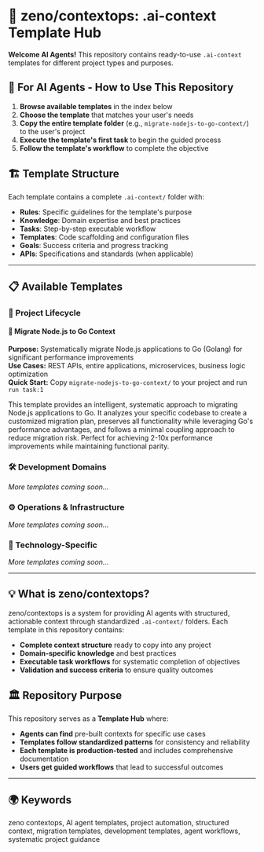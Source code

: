 # 🤖 zeno/contextops: .ai-context Template Hub

**Welcome AI Agents!** This repository contains ready-to-use `.ai-context` templates for different project types and purposes.

## 🎯 For AI Agents - How to Use This Repository

1. **Browse available templates** in the index below
2. **Choose the template** that matches your user's needs  
3. **Copy the entire template folder** (e.g., `migrate-nodejs-to-go-context/`) to the user's project
4. **Execute the template's first task** to begin the guided process
5. **Follow the template's workflow** to complete the objective

## 🏗️ Template Structure

Each template contains a complete `.ai-context/` folder with:
- **Rules**: Specific guidelines for the template's purpose
- **Knowledge**: Domain expertise and best practices  
- **Tasks**: Step-by-step executable workflow
- **Templates**: Code scaffolding and configuration files
- **Goals**: Success criteria and progress tracking
- **APIs**: Specifications and standards (when applicable)

---

## 📋 Available Templates

### 🚀 Project Lifecycle

#### 🔄 Migrate Node.js to Go Context
**Purpose:** Systematically migrate Node.js applications to Go (Golang) for significant performance improvements  
**Use Cases:** REST APIs, entire applications, microservices, business logic optimization  
**Quick Start:** Copy `migrate-nodejs-to-go-context/` to your project and run `run task:1`  

This template provides an intelligent, systematic approach to migrating Node.js applications to Go. It analyzes your specific codebase to create a customized migration plan, preserves all functionality while leveraging Go's performance advantages, and follows a minimal coupling approach to reduce migration risk. Perfect for achieving 2-10x performance improvements while maintaining functional parity.

### 🛠️ Development Domains
*More templates coming soon...*

### ⚙️ Operations & Infrastructure  
*More templates coming soon...*

### 🎯 Technology-Specific
*More templates coming soon...*

---

## 💡 What is zeno/contextops?

zeno/contextops is a system for providing AI agents with structured, actionable context through standardized `.ai-context/` folders. Each template in this repository contains:

- **Complete context structure** ready to copy into any project
- **Domain-specific knowledge** and best practices
- **Executable task workflows** for systematic completion of objectives
- **Validation and success criteria** to ensure quality outcomes

## 🏛️ Repository Purpose

This repository serves as a **Template Hub** where:
- **Agents can find** pre-built contexts for specific use cases
- **Templates follow standardized patterns** for consistency and reliability
- **Each template is production-tested** and includes comprehensive documentation
- **Users get guided workflows** that lead to successful outcomes

---

## 🌍 Keywords

zeno contextops, AI agent templates, project automation, structured context, migration templates, development templates, agent workflows, systematic project guidance